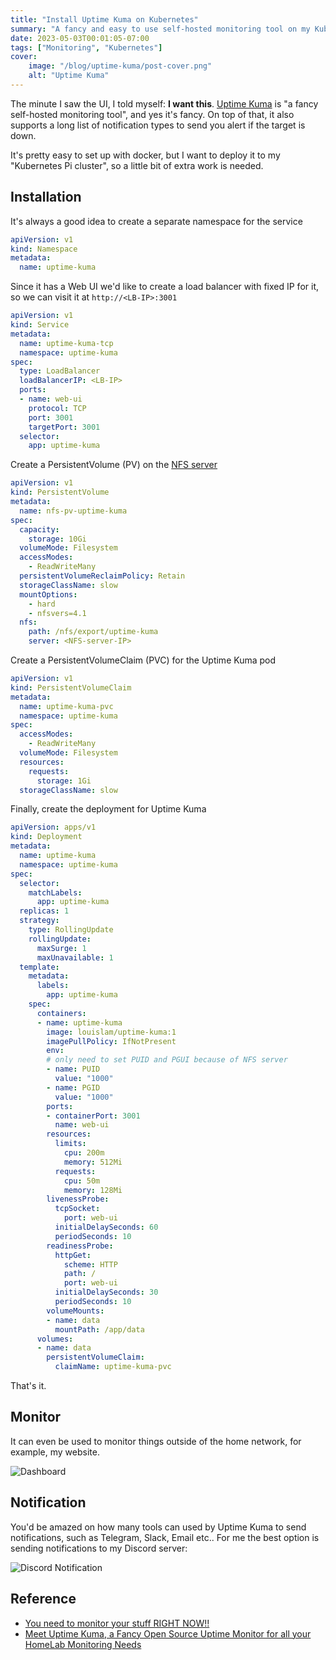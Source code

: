 ```yaml
---
title: "Install Uptime Kuma on Kubernetes"
summary: "A fancy and easy to use self-hosted monitoring tool on my Kubernetes Pi cluster"
date: 2023-05-03T00:01:05-07:00
tags: ["Monitoring", "Kubernetes"]
cover:
    image: "/blog/uptime-kuma/post-cover.png"
    alt: "Uptime Kuma"
---
```


The minute I saw the UI, I told myself: **I want this**. [Uptime Kuma](https://github.com/louislam/uptime-kuma) is "a fancy self-hosted monitoring tool", and yes it's fancy. On top of that, it also supports a long list of notification types to send you alert if the target is down.

It's pretty easy to set up with docker, but I want to deploy it to my "Kubernetes Pi cluster", so a little bit of extra work is needed.

## Installation

It's always a good idea to create a separate namespace for the service

```yaml
apiVersion: v1
kind: Namespace
metadata:
  name: uptime-kuma
```

Since it has a Web UI we'd like to create a load balancer with fixed IP for it, so we can visit it at `http://<LB-IP>:3001`

```yaml
apiVersion: v1
kind: Service
metadata:
  name: uptime-kuma-tcp
  namespace: uptime-kuma
spec:
  type: LoadBalancer
  loadBalancerIP: <LB-IP>
  ports:
  - name: web-ui
    protocol: TCP
    port: 3001
    targetPort: 3001
  selector:
    app: uptime-kuma
```

Create a PersistentVolume (PV) on the [NFS server](../setup-nfs-for-pihole)

```yaml
apiVersion: v1
kind: PersistentVolume
metadata:
  name: nfs-pv-uptime-kuma
spec:
  capacity:
    storage: 10Gi
  volumeMode: Filesystem
  accessModes:
    - ReadWriteMany
  persistentVolumeReclaimPolicy: Retain
  storageClassName: slow
  mountOptions:
    - hard
    - nfsvers=4.1
  nfs:
    path: /nfs/export/uptime-kuma
    server: <NFS-server-IP>
```

Create a PersistentVolumeClaim (PVC) for the Uptime Kuma pod

```yaml
apiVersion: v1
kind: PersistentVolumeClaim
metadata:
  name: uptime-kuma-pvc
  namespace: uptime-kuma
spec:
  accessModes:
    - ReadWriteMany
  volumeMode: Filesystem
  resources:
    requests:
      storage: 1Gi
  storageClassName: slow
```

Finally, create the deployment for Uptime Kuma

```yaml
apiVersion: apps/v1
kind: Deployment
metadata:
  name: uptime-kuma
  namespace: uptime-kuma
spec:
  selector:
    matchLabels:
      app: uptime-kuma
  replicas: 1
  strategy:
    type: RollingUpdate
    rollingUpdate:
      maxSurge: 1
      maxUnavailable: 1
  template:
    metadata:
      labels:
        app: uptime-kuma
    spec:
      containers:
      - name: uptime-kuma
        image: louislam/uptime-kuma:1
        imagePullPolicy: IfNotPresent
        env:
        # only need to set PUID and PGUI because of NFS server
        - name: PUID
          value: "1000"
        - name: PGID
          value: "1000"
        ports:
        - containerPort: 3001
          name: web-ui
        resources:
          limits:
            cpu: 200m
            memory: 512Mi
          requests:
            cpu: 50m
            memory: 128Mi
        livenessProbe:
          tcpSocket:
            port: web-ui
          initialDelaySeconds: 60
          periodSeconds: 10
        readinessProbe:
          httpGet:
            scheme: HTTP
            path: /
            port: web-ui
          initialDelaySeconds: 30
          periodSeconds: 10
        volumeMounts:
        - name: data
          mountPath: /app/data
      volumes:
      - name: data
        persistentVolumeClaim:
          claimName: uptime-kuma-pvc
```

That's it.

## Monitor

It can even be used to monitor things outside of the home network, for example, my website.

![Dashboard](/blog/uptime-kuma/dashboard.png)

## Notification

You'd be amazed on how many tools can used by Uptime Kuma to send notifications, such as Telegram, Slack, Email etc.. For me the best option is sending notifications to my Discord server:

![Discord Notification](/blog/uptime-kuma/discord-notification.png#center)

## Reference

- [You need to monitor your stuff RIGHT NOW!!](https://www.youtube.com/watch?v=DbF97IHOZig)
- [Meet Uptime Kuma, a Fancy Open Source Uptime Monitor for all your HomeLab Monitoring Needs](https://www.youtube.com/watch?v=r_A5NKkAqZM)
